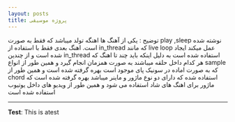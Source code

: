 ```yaml
---
layout: posts
title: پروژه موسیقی
---
```

توضیح :
یکی از آهنگ ها  اهنگه تولد میباشد که فقط به صورت 
play ,sleep 
نوشته شده است.
اهنگ بعدی فقط با استفاده از 
in_thread 
که مانند 
live loop
عمل میکند ایجاد شده است و از چندین 
in_thread 
استفاده شده است 
به دلیل اینکه باید چند تا اهنگ که هر کدام داخل حلقه میباشند 
به صورت همزمان انجام گیرد
و همین طور از انواع 
sample
که به صورت اماده در سونیک پای موجود است بهره گرفته شده است و همین طور 
از chord 
استفاده شده که دارای دو نوع ماژور و ماینر میباشد
بهره گرفته شده است که ماژور برای اهنگ های شاد استفاده می شود
و همین طور از ویدیو های داخل یوتیوب استفاده شده است



---
**Test**: This is atest
